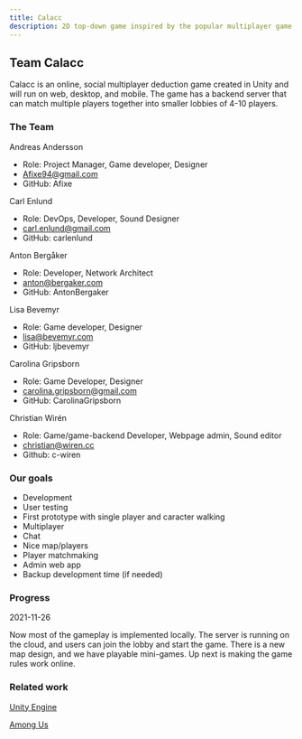 ```yaml
---
title: Calacc
description: 2D top-down game inspired by the popular multiplayer game Among Us
---
```


## Team Calacc
Calacc is an online, social multiplayer deduction game created in Unity and will run on web, desktop, and mobile. The game has a backend server that can match multiple players together into smaller lobbies of 4-10 players. 

### The Team
Andreas Andersson
- Role: Project Manager, Game developer, Designer
- Afixe94@gmail.com
- GitHub: Afixe

Carl Enlund
- Role: DevOps, Developer, Sound Designer
- carl.enlund@gmail.com
- GitHub: carlenlund

Anton Bergåker
- Role: Developer, Network Architect
- anton@bergaker.com
- GitHub: AntonBergaker

Lisa Bevemyr
- Role: Game developer, Designer
- lisa@bevemyr.com
- GitHub: ljbevemyr

Carolina Gripsborn
- Role: Game Developer, Designer
- carolina.gripsborn@gmail.com 
- GitHub: CarolinaGripsborn

Christian Wirén
- Role: Game/game-backend Developer, Webpage admin, Sound editor
- christian@wiren.cc
- Github: c-wiren


### Our goals
- Development
- User testing
- First prototype with single player and caracter walking
- Multiplayer
- Chat
- Nice map/players
- Player matchmaking
- Admin web app
- Backup development time (if needed)

### Progress
2021-11-26

Now most of the gameplay is implemented locally. The server is running on the cloud, and users can join the lobby and start the game. There is a new map design, and we have playable mini-games. Up next is making the game rules work online.

### Related work
[Unity Engine](https://unity.com/)

[Among Us](https://en.wikipedia.org/wiki/Among_Us)
